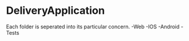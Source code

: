 # DeliveryApplication


Each folder is seperated into its particular concern.
-Web
-IOS
-Android
-Tests

